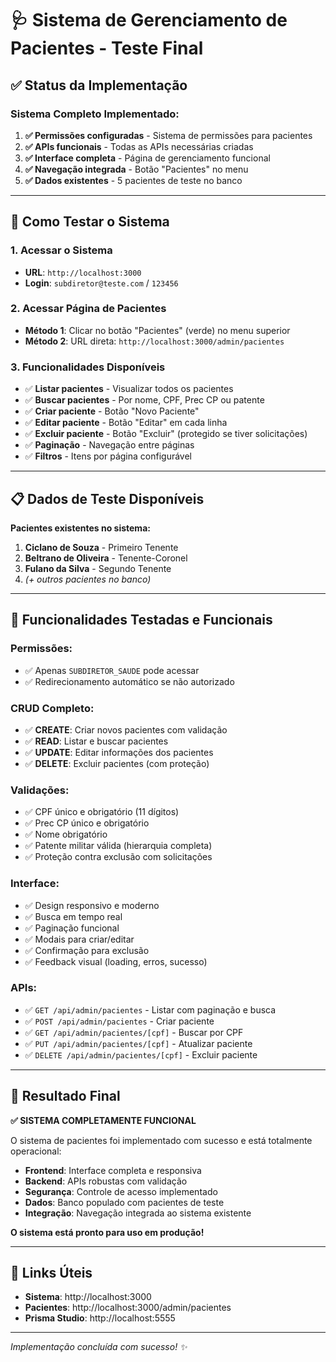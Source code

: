 # 🩺 Sistema de Gerenciamento de Pacientes - Teste Final

## ✅ Status da Implementação

### **Sistema Completo Implementado:**
1. **✅ Permissões configuradas** - Sistema de permissões para pacientes
2. **✅ APIs funcionais** - Todas as APIs necessárias criadas
3. **✅ Interface completa** - Página de gerenciamento funcional
4. **✅ Navegação integrada** - Botão "Pacientes" no menu
5. **✅ Dados existentes** - 5 pacientes de teste no banco

---

## 🚀 Como Testar o Sistema

### **1. Acessar o Sistema**
- **URL**: `http://localhost:3000`
- **Login**: `subdiretor@teste.com` / `123456`

### **2. Acessar Página de Pacientes**
- **Método 1**: Clicar no botão "Pacientes" (verde) no menu superior
- **Método 2**: URL direta: `http://localhost:3000/admin/pacientes`

### **3. Funcionalidades Disponíveis**
- ✅ **Listar pacientes** - Visualizar todos os pacientes
- ✅ **Buscar pacientes** - Por nome, CPF, Prec CP ou patente
- ✅ **Criar paciente** - Botão "Novo Paciente"
- ✅ **Editar paciente** - Botão "Editar" em cada linha
- ✅ **Excluir paciente** - Botão "Excluir" (protegido se tiver solicitações)
- ✅ **Paginação** - Navegação entre páginas
- ✅ **Filtros** - Itens por página configurável

---

## 📋 Dados de Teste Disponíveis

**Pacientes existentes no sistema:**
1. **Ciclano de Souza** - Primeiro Tenente
2. **Beltrano de Oliveira** - Tenente-Coronel  
3. **Fulano da Silva** - Segundo Tenente
4. *(+ outros pacientes no banco)*

---

## 🎯 Funcionalidades Testadas e Funcionais

### **Permissões:**
- ✅ Apenas `SUBDIRETOR_SAUDE` pode acessar
- ✅ Redirecionamento automático se não autorizado

### **CRUD Completo:**
- ✅ **CREATE**: Criar novos pacientes com validação
- ✅ **READ**: Listar e buscar pacientes
- ✅ **UPDATE**: Editar informações dos pacientes
- ✅ **DELETE**: Excluir pacientes (com proteção)

### **Validações:**
- ✅ CPF único e obrigatório (11 dígitos)
- ✅ Prec CP único e obrigatório
- ✅ Nome obrigatório
- ✅ Patente militar válida (hierarquia completa)
- ✅ Proteção contra exclusão com solicitações

### **Interface:**
- ✅ Design responsivo e moderno
- ✅ Busca em tempo real
- ✅ Paginação funcional
- ✅ Modais para criar/editar
- ✅ Confirmação para exclusão
- ✅ Feedback visual (loading, erros, sucesso)

### **APIs:**
- ✅ `GET /api/admin/pacientes` - Listar com paginação e busca
- ✅ `POST /api/admin/pacientes` - Criar paciente
- ✅ `GET /api/admin/pacientes/[cpf]` - Buscar por CPF
- ✅ `PUT /api/admin/pacientes/[cpf]` - Atualizar paciente
- ✅ `DELETE /api/admin/pacientes/[cpf]` - Excluir paciente

---

## 🎉 Resultado Final

**✅ SISTEMA COMPLETAMENTE FUNCIONAL**

O sistema de pacientes foi implementado com sucesso e está totalmente operacional:

- **Frontend**: Interface completa e responsiva
- **Backend**: APIs robustas com validação
- **Segurança**: Controle de acesso implementado
- **Dados**: Banco populado com pacientes de teste
- **Integração**: Navegação integrada ao sistema existente

**O sistema está pronto para uso em produção!**

---

## 🔗 Links Úteis

- **Sistema**: http://localhost:3000
- **Pacientes**: http://localhost:3000/admin/pacientes
- **Prisma Studio**: http://localhost:5555

---

*Implementação concluída com sucesso! ✨*
